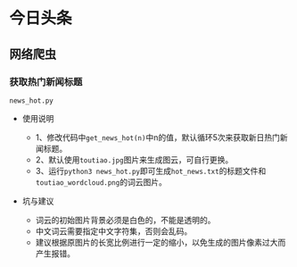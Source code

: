 # 今日头条
## 网络爬虫
### 获取热门新闻标题
`news_hot.py`
- 使用说明
    - 1、修改代码中`get_news_hot(n)`中n的值，默认循环5次来获取新日热门新闻标题。
    - 2、默认使用`toutiao.jpg`图片来生成图云，可自行更换。
    - 3、运行`python3 news_hot.py`即可生成`hot_news.txt`的标题文件和`toutiao_wordcloud.png`的词云图片。
    
- 坑与建议
    - 词云的初始图片背景必须是白色的，不能是透明的。
    - 中文词云需要指定中文字符集，否则会乱码。
    - 建议根据原图片的长宽比例进行一定的缩小，以免生成的图片像素过大而产生报错。
